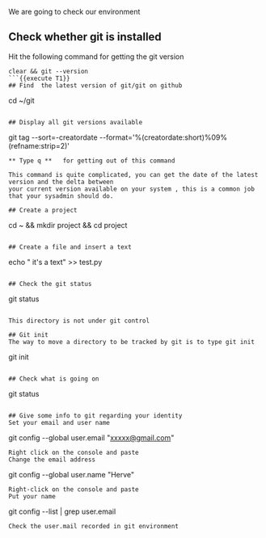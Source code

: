 We are going to check our environment

## Check whether git is installed
Hit the following command for getting the git version 
```
clear && git --version 
```{{execute T1}}
## Find  the latest version of git/git on github

```
cd ~/git
```{{ execute T1 }}

## Display all git versions available 
```
git tag --sort=-creatordate --format='%(creatordate:short)%09%(refname:strip=2)'
```{{ execute T1 }}
** Type q **   for getting out of this command  
   
This command is quite complicated, you can get the date of the latest version and the delta between 
your current version available on your system , this is a common job that your sysadmin should do.

## Create a project 
```
cd ~ && mkdir project && cd project
```{{execute T1}}

## Create a file and insert a text
```
echo " it's a text" >> test.py
```{{execute T1}}

## Check the git status 
```
git status
```{{execute T1}}

This directory is not under git control

## Git init
The way to move a directory to be tracked by git is to type git init  
```
git init
```{{execute T1}}

## Check what is going on 
```
git status
```{{execute T1}}

## Give some info to git regarding your identity 
Set your email and user name
```
git config --global user.email "xxxxx@gmail.com"
```{{ copy }}
Right click on the console and paste  
Change the email address   
```
git config --global user.name "Herve"
```{{ copy }}
Right-click on the console and paste   
Put your name   

```
git config --list | grep user.email 
```{{ copy }}
Check the user.mail recorded in git environment 

